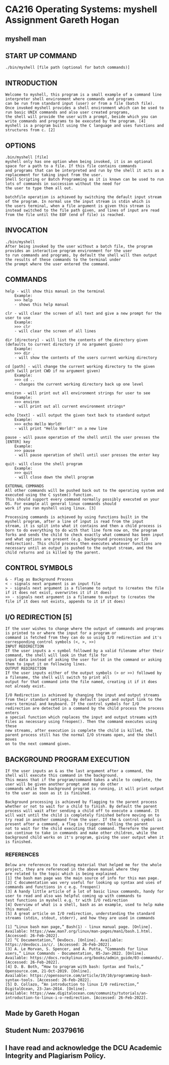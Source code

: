 # CA216 Operating Systems: myshell Assignment Gareth Hogan

## myshell man

## START UP COMMAND
    ./bin/myshell [file path (optional for batch commands)]

## INTRODUCTION
    Welcome to myshell, this program is a small example of a command line interpreter shell environment where commands and programs 
    can be run from standard input (user) or from a file (batch file).
    Once invoked myshell provides a shell environment which can be used to run basic UNIX commands and also user created programs, 
    the shell will provide the user with a prompt, beside which you can write commands and programs to be executed by the program. [4]
    myshell is a program built using the C language and uses functions and structures from c. [2] 

## OPTIONS
    .bin/myshell [file]
    myshell only has one option when being invoked, it is an optional space for a path to a file. If this file contains commands 
    and programs that can be interpreted and run by the shell it acts as a replacement for taking input from the user. 
    Shell Scripting or Batch Programming as it is known can be used to run lots of commands in succession without the need for 
    the user to type them all out.

    batchfile operation is achieved by switching the default input stream of the program. In normal use the input stream is stdin which is
    the users terminal, when a file argument is given this stream is instead switched to the file path given, and lines of input are read
    from the file until the EOF (end of file) is reached.

## INVOCATION
    ./bin/myshell
    After being invoked by the user without a batch file, the program provides an interactive program environment for the user 
    to run commands and programs, by default the shell will then output the results of these commands to the terminal under 
    the prompt where the user entered the command.

##  COMMANDS
    help - will show this manual in the terminal
        Example:
        >>> help
        - shows this help manual
    
    clr - will clear the screen of all text and give a new prompt for the user to use
        Example:
        >>> clr
        - will clear the screen of all lines 
    
    dir [directory] - will list the contents of the directory given (defaults to current directory if no argument given)
        Example:
        >>> dir . 
        - will show the contents of the users current working directory

    cd [path] - will change the current working directory to the given path (will print CWD if no argument given)
        Example:
        >>> cd ..
        - changes the current working directory back up one level

    environ - will print out all environment strings for user to see
        Example:
        >>> environ
        - will print out all current environment strings*

    echo [text] - will output the given text back to standard output
        Example:
        >>> echo Hello World!
        - will print "Hello World!" on a new line

    pause - will pause operation of the shell until the user presses the [ENTER] key
        Example:
        >>> pause
        - will pause operation of shell until user presses the enter key

    quit- will close the shell program
        Example:
        >>> quit
        - will close down the shell program

    EXTERNAL COMMANDS
    All other commands will be pushed back out to the operating system and executed using the C system() function.
    This should support every command normally possibly executed on your OS. For example all general linux commands should 
    work if you ran myshell using linux. [3]

    Processing commands is achieved by using functions built in the myshell program, after a line of input is read from the input
    stream, it is split into what it contains and then a child process is born to do everything to do with that line form now on, the program
    forks and sends the child to check exactly what command has been input and what options are present (e.g. background processing or I/O 
    redirection). This child process then executes whatever functions are necessary until an output is pushed to the output stream, and the
    child returns and is killed by the parent.

## CONTROL SYMBOLS
    & - Flag as Background Process
    < - signals next argument is an input file
    > - signals next argument is a filename to output to (creates the file if it does not exist, overwrites it if it does)
    >> - signals next argument is a filename to output to (creates the file if it does not exists, appends to it if it does)

## I/O REDIRECTION [5]
    If the user wishes to change where the output of commands and programs is printed to or where the input for a program or 
    command is fetched from they can do so using I/O redirection and it's corresponding control symbols (<, >, >>)
    INPUT REDIRECTION
    If the user inputs a < symbol followed by a valid filename after their command, the shell will look in that file for 
    input data instead of asking the user for it in the command or asking them to input it on following lines. 
    OUTPUT REDIRECTION
    If the user inputs either of the output symbols (> or >>) followed by a filename, the shell will switch to print all 
    output for that command into the file named, creating it if it does not already exist.

    I/O Redirection is achieved by changing the input and output streams from their standard settings. By default input and output link to the 
    users terminal and keyboard. If the control symbols for I/O redirection are detected in a command by the child process the process enters 
    a special function which replaces the input and output streams with files as necessary using freopen(). Then the command executes using these
    new streams, after execution is complete the child is killed, the parent process still has the normal I/O streams open, and the shell moves
    on to the next command given.

## BACKGROUND PROGRAM EXECUTION
    If the user inputs an & as the last argument after a command, the shell will execute this command in the background.
    This means that if the program/command takes a while to complete, the user will be given another prompt and may do other 
    commands while the background program is running, it will print output to the user as soon as it is finished.

    Background processing is achieved by flagging to the parent process whether or not to wait for a child to finish. By default the parent
    process will wait after sending a child off to execute a command. It will wait until the child is completely finished before moving on to
    try read in another command from the user. If the & control symbol is present after a command, a flag is triggered telling the parent
    not to wait for the child executing that command. Therefore the parent can continue to take in commands and make other children, while the 
    background child works on it's program, giving the user output when it is finished.

### REFERENCES
    Below are references to reading material that helped me for the whole project, they are referenced in the above manual where they 
    are related to the topic which is being explained.
    [1] the bash man page was the main source of info for this man page.
    [2] C documentation was very useful for looking up syntax and uses of commands and functions in c e.g. freopen()
    [3] A handy little article of a lot of basic linux commands, handy for user to read and also was helpful coming up with commands to
    test functions in myshell e.g. tr with I/O redirection
    [4] Overview of what is a shell, bash as an example, used to help make this manual.
    [5] A great article on I/O redirection, understanding the standard streams (stdin, stdout, stderr), and how they are used in commands

    [1] “Linux bash man page,” Bash(1) - linux manual page. [Online]. Available: https://www.man7.org/linux/man-pages/man1/bash.1.html. [Accessed: 26-Feb-2022]. 
    [2] “C Documentation,” DevDocs. [Online]. Available: https://devdocs.io/c/. [Accessed: 26-Feb-2022]. 
    [3] A. Le Morvan, S. Spencer, and A. Putta, “Commands for linux users,” Linux Commands - Documentation, 05-Jan-2022. [Online]. 
    Available: https://docs.rockylinux.org/books/admin_guide/03-commands/. [Accessed: 26-Feb-2022]. 
    [4] D. B. Both, “How to program with bash: Syntax and Tools,” Opensource.com, 21-Oct-2019. [Online]. 
    Available: https://opensource.com/article/19/10/programming-bash-syntax-tools. [Accessed: 26-Feb-2022]. 
    [5] D. Collazo, “An introduction to linux I/O redirection,” DigitalOcean, 23-Jan-2014. [Online]. 
    Available: https://www.digitalocean.com/community/tutorials/an-introduction-to-linux-i-o-redirection. [Accessed: 26-Feb-2022]. 

## Made by Gareth Hogan
## Student Num: 20379616
## I have read and acknowledge the DCU Academic Integrity and Plagiarism Policy. 